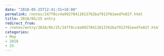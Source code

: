 ```yaml
---
date: "2018-05-25T12:41:31+10:00"
permalink: /notes/247f0cc4a99270411813762ba7913f61eedfe82f.html
title: 2018/05/25 entry
redirect_from:
- /notes/entry/2018/05/25/247f0cc4a99270411813762ba7913f61eedfe82f.html
categories:
- May
- 2018
- 25
---
```

